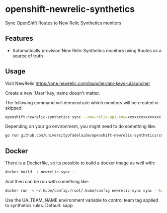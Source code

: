 # openshift-newrelic-synthetics

Sync OpenShift Routes to New Relic Synthetics monitors

## Features

* Automatically provision New Relic Synthetics monitors using Routes as a source of truth

## Usage

Visit NewRelic https://one.newrelic.com/launcher/api-keys-ui.launcher

Create a new 'User' key, name doesn't matter.

The following command will demonstrate which monitors will be created or skipped.

```bash
openshift-newrelic-synthetics sync --new-relic-api-key=xxxxxxxxxxxxxxx --dry-run my-namespace
```

Depending on your go environment, you might need to do something like:

```bash
go run github.com/universityofadelaide/openshift-newrelic-synthetics/cmd/openshift-newrelic-synthetics sync etc etc.
```

## Docker
There is a Dockerfile, so its possible to build a docker image as well with:

```bash
docker build -t newrelic-sync .
```

And then can be run with something like:

```bash
docker run -v ~/.kube/config:/root/.kube/config newrelic-sync sync --kubernetes-config=/root/.kube/config --new-relic-api-key=XXXXXXXXXXXXXX --dry-run namespace
```

Use the UA_TEAM_NAME environment variable to control team tag applied to synthetics rules. Default: sapp
